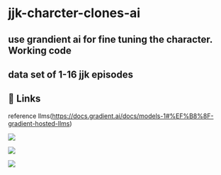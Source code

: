 ﻿# jjk-charcter-clones-ai

 ## use grandient ai for fine tuning the character. Working  code
 ## data set of 1-16 jjk episodes
 

## 🔗 Links
reference llms(https://docs.gradient.ai/docs/models-1#%EF%B8%8F-gradient-hosted-llms)

![](https://i.imgur.com/86VcCPf.png)

![](https://i.imgur.com/nAbcQ3I.png)

![](https://i.imgur.com/8CR4hya.png)

